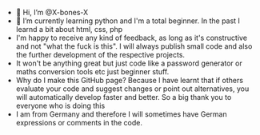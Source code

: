 - 👋 Hi, I’m @X-bones-X
- 🌱 I’m currently learning python and I'm a total beginner. In the past I learnd a bit about html, css, php
- I'm happy to receive any kind of feedback, as long as it's constructive and not "what the fuck is this". I will always publish small code and also the further development of the respective projects.
- It won't be anything great but just code like a password generator or maths conversion tools etc just beginner stuff.
- Why do I make this GitHub page?
  Because I have learnt that if others evaluate your code and suggest changes or point out alternatives, you will automatically develop faster and better. So a big thank you to everyone who is doing this
- I am from Germany and therefore I will sometimes have German expressions or comments in the code. 
